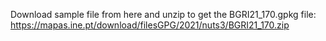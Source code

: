 Download sample file from here and unzip to get the BGRI21_170.gpkg file:
https://mapas.ine.pt/download/filesGPG/2021/nuts3/BGRI21_170.zip
